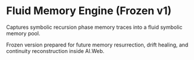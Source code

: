 # Fluid Memory Engine (Frozen v1)

Captures symbolic recursion phase memory traces into a fluid symbolic memory pool.

Frozen version prepared for future memory resurrection, drift healing, and continuity reconstruction inside AI.Web.

